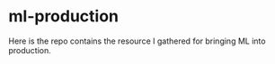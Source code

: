 # ml-production

Here is the repo contains the resource I gathered for bringing ML into production.
